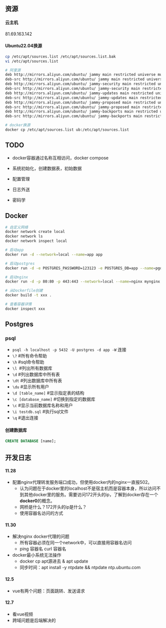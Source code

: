 ## 资源 

#### 云主机

81.69.163.142

#### Ubuntu22.04换源

```bash
cp /etc/apt/sources.list /etc/apt/sources.list.bak
vi /etc/apt/sources.list

# 阿里源
deb http://mirrors.aliyun.com/ubuntu/ jammy main restricted universe multiverse
deb-src http://mirrors.aliyun.com/ubuntu/ jammy main restricted universe multiverse
deb http://mirrors.aliyun.com/ubuntu/ jammy-security main restricted universe multiverse
deb-src http://mirrors.aliyun.com/ubuntu/ jammy-security main restricted universe multiverse
deb http://mirrors.aliyun.com/ubuntu/ jammy-updates main restricted universe multiverse
deb-src http://mirrors.aliyun.com/ubuntu/ jammy-updates main restricted universe multiverse
deb http://mirrors.aliyun.com/ubuntu/ jammy-proposed main restricted universe multiverse
deb-src http://mirrors.aliyun.com/ubuntu/ jammy-proposed main restricted universe multiverse
deb http://mirrors.aliyun.com/ubuntu/ jammy-backports main restricted universe multiverse
deb-src http://mirrors.aliyun.com/ubuntu/ jammy-backports main restricted universe multiverse

# docker换源
docker cp /etc/apt/sources.list ub:/etc/apt/sources.list
```





## TODO

- docker容器通过名称互相访问，docker compose

- 系统初始化，创建数据表，初始数据

- 配置管理

- 日志外送

- 密码学

  

## Docker

```bash
# 自定义网络
docker network create local
docker network ls
docker network inspect local

# 启动app
docker run -d --network=local --name=app app

# 启动postgres
docker run -d -e POSTGRES_PASSWORD=123123 -e POSTGRES_DB=app --name=pgdb --network=local postgres

# 启动nginx
docker run -d -p 80:80 -p 443:443 --network=local --name=nginx mynginx

# 从Dockerfile创建
docker build -t xxx .

# 查看容器详情
docker inspect xxx
```





## Postgres

### psql

-  `psql -h localhost -p 5432 -U postgres -d app -W` 连接
-  `\?` #所有命令帮助
-  `\h` #sql命令帮助
-  `\l `#列出所有数据库&#x20;
-  `\d` #列出数据库中所有表&#x20;
-  `\dt` #列出数据库中所有表&#x20;
-  `\du` #显示所有用户
-  `\d [table_name]` #显示指定表的结构
-  `\c [database_name]` #切换到指定的数据库&#x20;
-  `\c` #显示当前数据库名称和用户
-  `\i testdb.sql` #执行sql文件
-  `\q` #退出连接

#### 创建数据库

```sql
CREATE DATABASE [name];
```







## 开发日志

#### 11.28

- 配置nginx代理转发服务端口成功，但使用docker内的nginx一直报502。
  - 认为问题在于docker里的localhost不是宿主机而是容器本身，所以访问不到其他docker里的服务。需要访问172开头的ip，了解到docker存在一个**docker0**的概念。
  - 网桥是什么？172开头的ip是什么？
  - 使用容器名访问的方式

#### 11.30

- 解决nginx docker代理的问题
  - 所有容器必须在同一个network中，可以直接用容器名访问
  - ping 容器名 curl 容器名
- docker最小系统无法操作
  - docker cp apt源进去 & apt update
  - 同步时间：apt install -y ntpdate && ntpdate ntp.ubuntu.com

#### 12.5

- vue有两个问题：页面跳转、发送请求

#### 12.7

- 看vue视频
- 跨域问题是后端解决的







